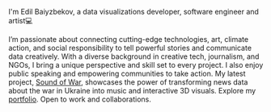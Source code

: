 I'm Edil Baiyzbekov, a data visualizations developer, software engineer and artist💻

<!-- <a href="https://www.linkedin.com/in/edil-baiyzbekov/" target="_blank"><img loading="lazy" src="https://www.edil.dev/assets/img/linkedin.svg" alt="linkedin logo" width='16px' height='16px'></a> -->

I’m passionate about connecting cutting-edge technologies, art, climate action, and social responsibility to tell powerful stories and communicate data creatively. With a diverse background in creative tech, journalism, and NGOs, I bring a unique perspective and skill set to every project. I also enjoy public speaking and empowering communities to take action. My latest project, <a href="https://soundofwar.art" target="_blank">Sound of War</a>, showcases the power of transforming news data about the war in Ukraine into music and interactive 3D visuals.
Explore my <a href="https://edil.dev" target="_blank">portfolio</a>.
Open to work and collaborations.

<!---
Rolikasi/Rolikasi is a ✨ special ✨ repository because its `README.md` (this file) appears on your GitHub profile.
You can click the Preview link to take a look at your changes.
--->
